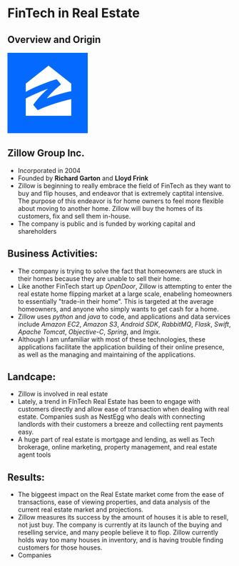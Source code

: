 # FinTech in Real Estate

## Overview and Origin
![logo](images/zillow.png)

## Zillow Group Inc.
- Incorporated in 2004
- Founded by **Richard Garton** and **Lloyd Frink**
- Zillow is beginning to really embrace the field of FinTech as they want to buy and flip houses, and endeavor that is extremely captital intensive. The purpose of this endeavor is for home owners to feel more flexible about moving to another home. Zillow will buy the homes of its customers, fix and sell them in-house.
- The company is public and is funded by working capital and shareholders

## Business Activities:

- The company is trying to solve the fact that homeowners are stuck in their homes because they are unable to sell their home.
- Like another FinTech start up *OpenDoor*, Zillow is attempting to enter the real estate home flipping market at a large scale, enabeling homeowners to essentially "trade-in their home". This is targeted at the average homeowners, and anyone who simply wants to get cash for a home.
- Zillow uses *python* and *java* to code, and applications and data services include *Amazon EC2*, *Amazon S3*, *Android SDK*, *RabbitMQ*, *Flask*, *Swift*, *Apache Tomcat*, *Objective-C*, *Spring*, and *Imgix*.
- Although I am unfamiliar with most of these technologies, these applications facilitate the application building of their online presence, as well as the managing and maintaining of the applications.

## Landcape:

- Zillow is involved in real estate
- Lately, a trend in FInTech Real Estate has been to engage with customers directly and allow ease of transaction when dealing with real estate. Companies sush as NestEgg who deals with connecting landlords with their customers a breeze and collectiing rent payments easy.
- A huge part of real estate is mortgage and lending, as well as Tech brokerage, online marketing, property management, and real estate agent tools

## Results:

- The biggeest impact on the Real Estate market come from the ease of transactions, ease of viewing properties, and data analysis of the current real estate market and projections.
- Zillow measures its success by the amount of houses it is able to resell, not just buy. The company is currently at its launch of the buying and reselling service, and many people believe it to flop. Zillow currently holds way too many houses in inventory, and is having trouble finding customers for those houses.
- Companies